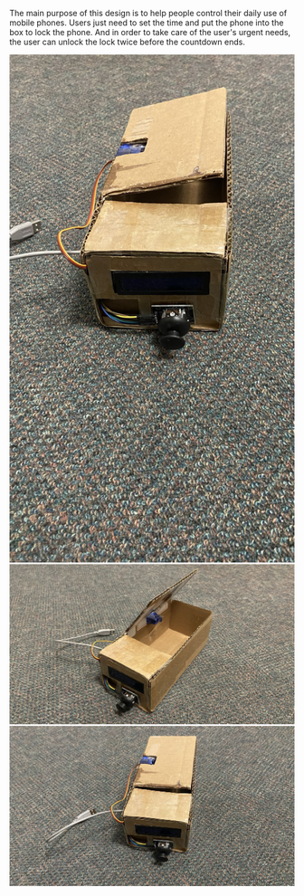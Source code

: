The main purpose of this design is to help people control their daily use of mobile phones. 
Users just need to set the time and put the phone into the box to lock the phone. And in order to take care of the user's urgent needs, 
the user can unlock the lock twice before the countdown ends.

![](198.png)
![](198(1).png)
![](198(2).png)
